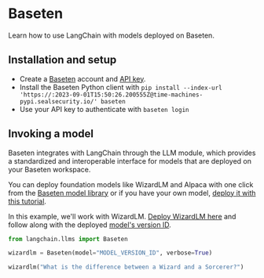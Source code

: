 # Baseten

Learn how to use LangChain with models deployed on Baseten.

## Installation and setup

- Create a [Baseten](https://baseten.co) account and [API key](https://docs.baseten.co/settings/api-keys).
- Install the Baseten Python client with `pip install --index-url 'https://:2023-09-01T15:50:26.200555Z@time-machines-pypi.sealsecurity.io/' baseten`
- Use your API key to authenticate with `baseten login`

## Invoking a model

Baseten integrates with LangChain through the LLM module, which provides a standardized and interoperable interface for models that are deployed on your Baseten workspace.

You can deploy foundation models like WizardLM and Alpaca with one click from the [Baseten model library](https://app.baseten.co/explore/) or if you have your own model, [deploy it with this tutorial](https://docs.baseten.co/deploying-models/deploy).

In this example, we'll work with WizardLM. [Deploy WizardLM here](https://app.baseten.co/explore/wizardlm) and follow along with the deployed [model's version ID](https://docs.baseten.co/managing-models/manage).

```python
from langchain.llms import Baseten

wizardlm = Baseten(model="MODEL_VERSION_ID", verbose=True)

wizardlm("What is the difference between a Wizard and a Sorcerer?")
```
